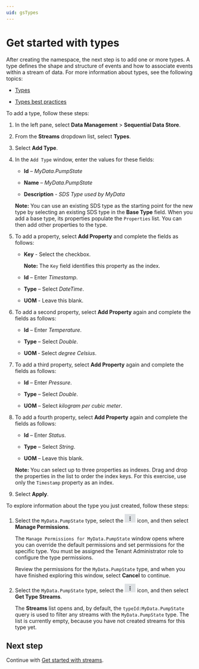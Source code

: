 ```yaml
---
uid: gsTypes
---
```


# Get started with types

After creating the namespace, the next step is to add one or more types. A type defines the shape and structure of events and how to associate events within a stream of data. For more information about types, see the following topics:

- [Types](xref:ccTypes)

- [Types best practices](xref:bpTypes)

To add a type, follow these steps:

1. In the left pane, select **Data Management** > **Sequential Data Store**.

1. From the **Streams** dropdown list, select **Types**.

1. Select **Add Type**.

1. In the `Add Type` window, enter the values for these fields:

   - **Id** &ndash; *MyData.PumpState*

   - **Name** &ndash; *MyData.PumpState*

   - **Description** - *SDS Type used by MyData*


    **Note:** You can use an existing SDS type as the starting point for the new type by selecting an existing SDS type in the **Base Type** field. When you add a base type, its properties populate the `Properties` list. You can then add other properties to the type.

1. To add a property, select **Add Property** and complete the fields as follows:

   - **Key** - Select the checkbox.


     **Note:** The `Key` field identifies this property as the index. 

   - **Id** &ndash; Enter *Timestamp*.

   - **Type** &ndash; Select *DateTime*. <!-- Do we need to mention that you can filter by System or Tenant types? --> 

   - **UOM** - Leave this blank.


1. To add a second property, select **Add Property** again and complete the fields as follows:

   - **Id** &ndash; Enter *Temperature*.

   - **Type** &ndash; Select *Double*.

   - **UOM** &dash; Select *degree Celsius*.
   
1. To add a third property, select **Add Property** again and complete the fields as follows:

   - **Id** &ndash; Enter *Pressure*.

   - **Type** &ndash; Select *Double*.
   
   - **UOM** &ndash; Select *kilogram per cubic meter*.

1. To add a fourth property, select **Add Property** again and complete the fields as follows:

      - **Id** &ndash; Enter *Status*.

      - **Type** &ndash; Select *String*.

      - **UOM** &ndash; Leave this blank.

      **Note:** You can select up to three properties as indexes. Drag and drop the properties in the list to order the index keys. For this exercise, use only the `Timestamp` property as an index.

1. Select **Apply**.

To explore information about the type you just created, follow these steps:

1. Select the `MyData.PumpState` type, select the ![More Options button](images/more-options.png) icon, and then select **Manage Permissions**.

    The `Manage Permissions for MyData.PumpState` window opens where you can override the default permissions and set permissions for the specific type. You must be assigned the Tenant Administrator role to configure the type permissions.

    Review the permissions for the `MyData.PumpState` type, and when you have finished exploring this window, select **Cancel** to continue. 

1. Select the `MyData.PumpState` type, select the ![More Options button](images/more-options.png) icon, and then select **Get Type Streams**.

   The **Streams** list opens and, by default, the `typeId:MyData.PumpState` query is used to filter any streams with the `MyData.PumpState` type. The list is currently empty, because you have not created streams for this type yet.

## Next step

Continue with [Get started with streams](xref:gsStreams).

